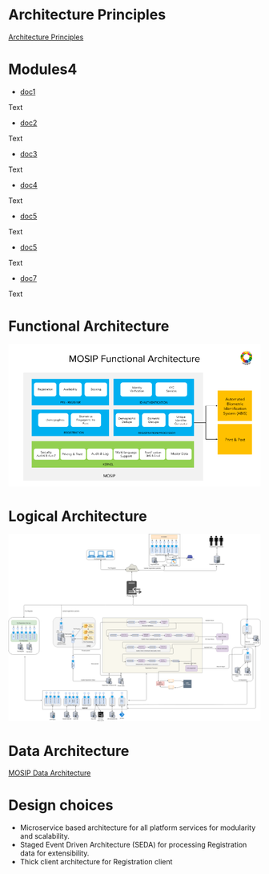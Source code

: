 # Architecture Principles
[Architecture Principles](MOSIP-Architecture-Principles.md)

# Modules4

* [doc1](Pre-Registration.md)

Text

* [doc2](Registration-Processor.md)

Text

* [doc3](Registration-Client.md)

Text

* [doc4](ID-Authentication.md)

Text

* [doc5](Resident-Services.md)

Text

* [doc5](Partner-Management.md)

Text

* [doc7](Admin.md)

Text

# Functional Architecture
![](_images/arch_diagrams/MOSIP_functional_architecture.png)

# Logical Architecture
![](_images/arch_diagrams/MOSIP_logical_architecture_v0.1.png)

# Data Architecture

[MOSIP Data Architecture](MOSIP-Data-Architecture.md)

# Design choices
* Microservice based architecture for all platform services for modularity and scalability.
* Staged Event Driven Architecture (SEDA) for processing Registration data for extensibility.
* Thick client architecture for Registration client
